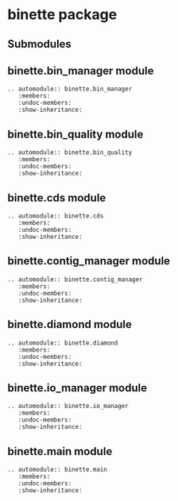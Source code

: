 # binette package

## Submodules

## binette.bin_manager module

```{eval-rst}
.. automodule:: binette.bin_manager
   :members:
   :undoc-members:
   :show-inheritance:
```

## binette.bin_quality module

```{eval-rst}
.. automodule:: binette.bin_quality
   :members:
   :undoc-members:
   :show-inheritance:
```

## binette.cds module

```{eval-rst}
.. automodule:: binette.cds
   :members:
   :undoc-members:
   :show-inheritance:
```

## binette.contig_manager module

```{eval-rst}
.. automodule:: binette.contig_manager
   :members:
   :undoc-members:
   :show-inheritance:
```

## binette.diamond module

```{eval-rst}
.. automodule:: binette.diamond
   :members:
   :undoc-members:
   :show-inheritance:
```

## binette.io_manager module

```{eval-rst}
.. automodule:: binette.io_manager
   :members:
   :undoc-members:
   :show-inheritance:
```

## binette.main module

```{eval-rst}
.. automodule:: binette.main
   :members:
   :undoc-members:
   :show-inheritance:
```
